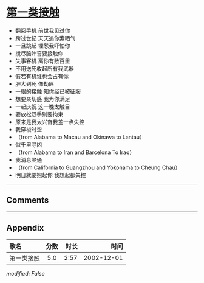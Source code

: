 # [第一类接触](https://music.163.com/song?id=66940)

* 翻阅手机 前世我见过你
* 跨过世纪 天天追你索晒气
* 一旦跳起 埋怨我吓怕你
* 搅尽脑汁誓要接触你
* 失事客机 离你有数百里
* 不用送死收起所有我武器
* 假若有机谁也会占有你
* 胆大到死 像劫匪
* 一眼的接触 知你经已被征服
* 想要亲切感 我为你满足
* 一起庆祝 这一晚太触目
* 要放松双手别要拘束
* 原来是我太兴奋我差一点失控
* 我穿梭时空
* （from Alabama to Macau and Okinawa to Lantau）
* 似千里寻凶
* （from Alabama to Iran and Barcelona To Iraq）
* 我消息灵通
* （from California to Guangzhou and Yokohama to Cheung Chau）
* 明日就要抱起你 我想起都失控


---

## Comments


---

## Appendix

|歌名|分数|时长|时间|
|:---|:---:|---:|---:|
|第一类接触|5.0|2:57|2002-12-01

*modified: False*